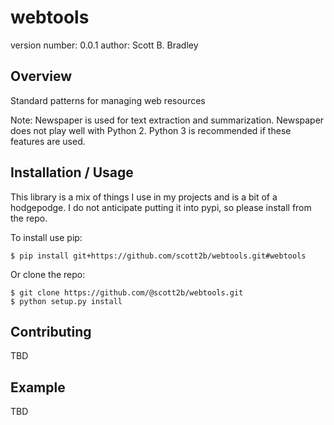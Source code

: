 webtools
===============================

version number: 0.0.1
author: Scott B. Bradley

Overview
--------

Standard patterns for managing web resources


Note: Newspaper is used for text extraction and summarization. Newspaper does
not play well with Python 2. Python 3 is recommended if these features are
used.

Installation / Usage
--------------------

This library is a mix of things I use in my projects and is a bit of a
hodgepodge. I do not anticipate putting it into pypi, so please install from the repo.

To install use pip:

    $ pip install git+https://github.com/scott2b/webtools.git#webtools


Or clone the repo:

    $ git clone https://github.com/@scott2b/webtools.git
    $ python setup.py install

Contributing
------------

TBD

Example
-------

TBD
